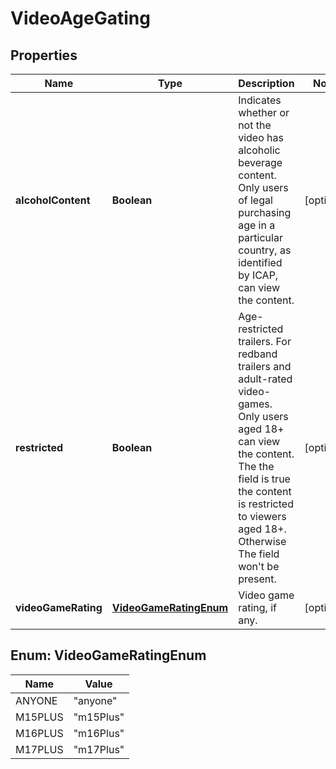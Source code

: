 

# VideoAgeGating


## Properties

Name | Type | Description | Notes
------------ | ------------- | ------------- | -------------
**alcoholContent** | **Boolean** | Indicates whether or not the video has alcoholic beverage content. Only users of legal purchasing age in a particular country, as identified by ICAP, can view the content. |  [optional]
**restricted** | **Boolean** | Age-restricted trailers. For redband trailers and adult-rated video-games. Only users aged 18+ can view the content. The the field is true the content is restricted to viewers aged 18+. Otherwise The field won&#39;t be present. |  [optional]
**videoGameRating** | [**VideoGameRatingEnum**](#VideoGameRatingEnum) | Video game rating, if any. |  [optional]



## Enum: VideoGameRatingEnum

Name | Value
---- | -----
ANYONE | &quot;anyone&quot;
M15PLUS | &quot;m15Plus&quot;
M16PLUS | &quot;m16Plus&quot;
M17PLUS | &quot;m17Plus&quot;



